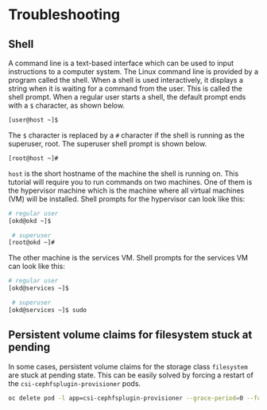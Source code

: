 # Troubleshooting

## Shell

A command line is a text-based interface which can be used to input instructions
to a computer system. The Linux command line is provided by a program called the
shell. When a shell is used interactively, it displays a string when it is
waiting for a command from the user. This is called the shell prompt. When a
regular user starts a shell, the default prompt ends with a `$` character, as
shown below.

```bash
[user@host ~]$
```

The `$` character is replaced by a `#` character if the shell is running as the
superuser, root. The superuser shell prompt is shown below.

```bash
[root@host ~]#
```

`host` is the short hostname of the machine the shell is running on. This
tutorial will require you to run commands on two machines. One of them is the
hypervisor machine which is the machine where all virtual machines (VM) will be
installed. Shell prompts for the hypervisor can look like this:

```bash
# regular user
[okd@okd ~]$

 # superuser
[root@okd ~]#
```

The other machine is the services VM. Shell prompts for the services VM can look
like this:

```bash
# regular user
[okd@services ~]$

 # superuser
[okd@services ~]$ sudo
```

## Persistent volume claims for filesystem stuck at pending

In some cases, persistent volume claims for the storage class `filesystem` are
stuck at pending state. This can be easily solved by forcing a restart of the
`csi-cephfsplugin-provisioner` pods.

```bash
oc delete pod -l app=csi-cephfsplugin-provisioner --grace-period=0 --force
```
